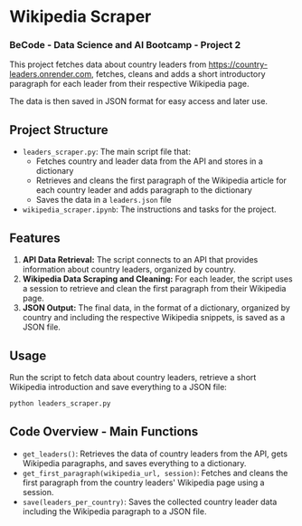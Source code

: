 # Wikipedia Scraper
### BeCode - Data Science and AI Bootcamp - Project 2

This project fetches data about country leaders from https://country-leaders.onrender.com, fetches, cleans and adds a short introductory paragraph for each leader from their respective Wikipedia page.

The data is then saved in JSON format for easy access and later use.


## Project Structure
* `leaders_scraper.py`: The main script file that:
  * Fetches country and leader data from the API and stores in a dictionary
  * Retrieves and cleans the first paragraph of the Wikipedia article for each country leader and adds paragraph to the dictionary
  * Saves the data in a `leaders.json` file
* `wikipedia_scraper.ipynb`: The instructions and tasks for the project.

## Features
1. **API Data Retrieval:** The script connects to an API that provides information about country leaders, organized by country.
2. **Wikipedia Data Scraping and Cleaning:** For each leader, the script uses a session to retrieve and clean the first paragraph from their Wikipedia page.
3. **JSON Output:** The final data, in the format of a dictionary, organized by country and including the respective Wikipedia snippets, is saved as a JSON file.

## Usage

Run the script to fetch data about country leaders, retrieve a short Wikipedia introduction and save everything to a JSON file:

```python 
python leaders_scraper.py
```

## Code Overview - Main Functions

* `get_leaders()`: Retrieves the data of country leaders from the API, gets Wikipedia paragraphs, and saves everything to a dictionary.
* `get_first_paragraph(wikipedia_url, session)`: Fetches and cleans the first paragraph from the country leaders' Wikipedia page using a session.
* `save(leaders_per_country)`: Saves the collected country leader data including the Wikipedia paragraph to a JSON file.